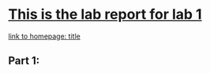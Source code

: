 <a href="https://www.google.com/url?sa=i&url=https%3A%2F%2Fwww.bbc.com%2Fnews%2Fscience-environment-49744435&psig=AOvVaw3NMyfPu3BnXOQcGTuav6Sq&ust=1642131165138000&source=images&cd=vfe&ved=0CAsQjRxqFwoTCJjt0bjlrfUCFQAAAAAdAAAAABAD">
  
# This is the lab report for lab 1
  
  link to homepage: [title](https://yangwestyyy21.github.io/cse15l-lab-reports/index.html)
  
## Part 1:
  

